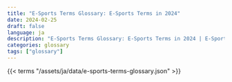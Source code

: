 ```yaml
---
title: "E-Sports Terms Glossary: E-Sports Terms in 2024"  
date: 2024-02-25
draft: false
language: ja
description: "E-Sports Terms Glossary: E-Sports Terms in 2024 | E-Sports Terms Glossary"
categories: glossary
tags: ["glossary"]
---
```


{{< terms "/assets/ja/data/e-sports-terms-glossary.json" >}}